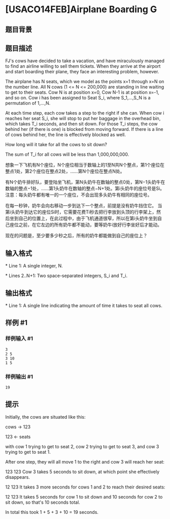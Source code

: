 # [USACO14FEB]Airplane Boarding G

## 题目背景



## 题目描述

FJ's cows have decided to take a vacation, and have miraculously managed to find an airline willing to sell them tickets.  When they arrive at the airport and start boarding their plane, they face an interesting problem, however.

The airplane has N seats, which we model as the points x=1 through x=N on the number line.  All N cows (1 <= N <= 200,000) are standing in line waiting to get to their seats.  Cow N is at position x=0, Cow N-1 is at position x=-1, and so on.  Cow i has been assigned to Seat S\_i, where S\_1,...,S\_N is a permutation of 1,...,N.

At each time step, each cow takes a step to the right if she can. When cow i reaches her seat S\_i, she will stop to put her baggage in the overhead bin, which takes T\_i seconds, and then sit down. For those T\_i steps, the cow behind her (if there is one) is blocked from moving forward.  If there is a line of cows behind her, the line is effectively blocked as well.

How long will it take for all the cows to sit down? 

The sum of T\_i for all cows will be less than 1,000,000,000. 

想象一下飞机有N个座位，N个座位相当于数轴上的1至N共N个整点，第1个座位在整点1处，第2个座位在整点2处，……第N个座位在整点N处。


有N个奶牛排好队，要登陆坐飞机，第N头奶牛在数轴的整点0处，第N−1头奶牛在数轴的整点−1处，……第1头奶牛在数轴的整点−N+1处。第i头奶牛的座位号是Si。注意：每头奶牛都有唯一的一个座位，不会出现多头奶牛有相同的座位号。


在每一秒钟，奶牛会向右移动一步到达下一个整点，前提是没有奶牛挡住它。 当第i头奶牛到达它的座位Si时，它需要花费Ti秒去把行李放到头顶的行李架上，然后坐到自己的位置上，在此过程中，由于飞机通道很窄，所以在第i头奶牛坐到自己座位之前，在它左边的所有奶牛都不能动，要等奶牛i放好行李坐好后才能动。


现在的问题是，至少要多少秒之后，所有的奶牛都能做到自己的座位上？


## 输入格式

\* Line 1: A single integer, N.

\* Lines 2..N+1: Two space-separated integers, S\_i and T\_i.


## 输出格式

\* Line 1: A single line indicating the amount of time it takes to seat all cows.


## 样例 #1

### 样例输入 #1
```
3 
2 5 
3 10 
1 5 
```

### 样例输出 #1

```
19 
```

## 提示

Initially, the cows are situated like this:

cows -> 123

123 <- seats 

with cow 1 trying to get to seat 2, cow 2 trying to get to seat 3, and cow 3 trying to get to seat 1.


After one step, they will all move 1 to the right and cow 3 will reach her seat:

123
123
Cow 3 takes 5 seconds to sit down, at which point she effectively disappears.

12
123
It takes 3 more seconds for cows 1 and 2 to reach their desired seats:

12
123
It takes 5 seconds for cow 1 to sit down and 10 seconds for cow 2 to sit down, so that's 10 seconds total.

In total this took 1 + 5 + 3 + 10 = 19 seconds. 


